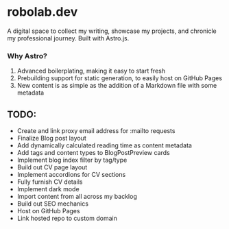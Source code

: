 # robolab.dev

A digital space to collect my writing, showcase my projects, and chronicle my professional journey.
Built with Astro.js.

### Why Astro?

1. Advanced boilerplating, making it easy to start fresh
2. Prebuilding support for static generation, to easily host on GitHub Pages
3. New content is as simple as the addition of a Markdown file with some metadata

## TODO:

- Create and link proxy email address for :mailto requests
- Finalize Blog post layout
- Add dynamically calculated reading time as content metadata
- Add tags and content types to BlogPostPreview cards
- Implement blog index filter by tag/type
- Build out CV page layout
- Implement accordions for CV sections
- Fully furnish CV details
- Implement dark mode
- Import content from all across my backlog
- Build out SEO mechanics
- Host on GitHub Pages
- Link hosted repo to custom domain
